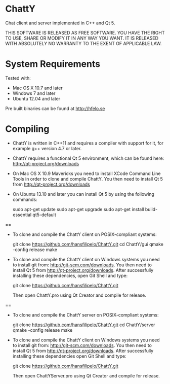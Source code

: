 ChattY
==============

Chat client and server implemented in C++ and Qt 5.

THIS SOFTWARE IS RELEASED AS FREE SOFTWARE. YOU HAVE THE RIGHT TO USE, SHARE OR MODIFY IT IN ANY WAY YOU WANT. IT IS RELEASED WITH ABSOLUTELY NO WARRANTY TO THE EXENT OF APPLICABLE LAW.

System Requirements
==============

Tested with: 

* Mac OS X 10.7 and later
* Windows 7 and later
* Ubuntu 12.04 and later

Pre built binaries can be found at http://hfelo.se

Compiling
==============

- ChattY is written in C++11 and requires a compiler with support for it, for example g++ version 4.7 or later.

- ChattY requires a functional Qt 5 environment, which can be found here: http://qt-project.org/downloads

- On Mac OS X 10.9 Mavericks you need to install XCode Command Line Tools in order to clone and compile ChattY. You then need to install Qt 5 from http://qt-project.org/downloads

- On Ubuntu 13.10 and later you can install Qt 5 by using the following commands:

    sudo apt-get update
    sudo apt-get upgrade
    sudo apt-get install build-essential qt5-default

==

- To clone and compile the ChattY client on POSIX-compliant systems:

    git clone https://github.com/hansfilipelo/ChattY.git
    cd ChattY/gui
    qmake -config release
    make

- To clone and compile the ChattY client on Windows systems you need to install git from: http://git-scm.com/downloads. You then need to install Qt 5 from http://qt-project.org/downloads. After successfully installing these dependencies, open Git Shell and type:

    git clone https://github.com/hansfilipelo/ChattY.git

    Then open ChattY.pro using Qt Creator and compile for release.

==

- To clone and compile the ChattY server on POSIX-compliant systems:

    git clone https://github.com/hansfilipelo/ChattY.git
    cd ChattY/server
    qmake -config release
    make
    
- To clone and compile the ChattY client on Windows systems you need to install git from: http://git-scm.com/downloads. You then need to install Qt 5 from http://qt-project.org/downloads. After successfully installing these dependencies open Git Shell and type:

    git clone https://github.com/hansfilipelo/ChattY.git

    Then open ChattYServer.pro using Qt Creator and compile for release.